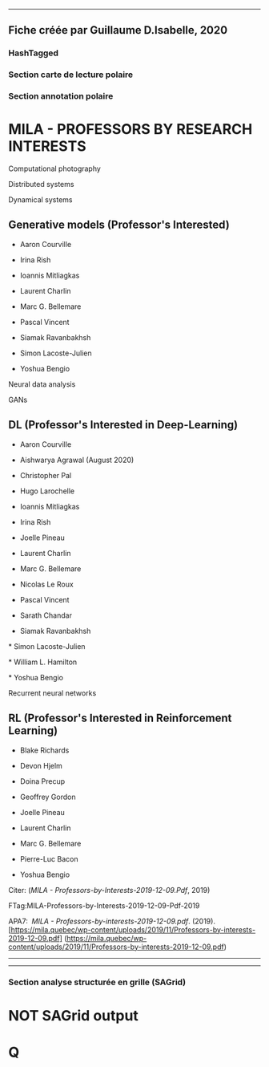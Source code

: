 
----
Fiche créée par Guillaume D.Isabelle, 2020 
---- 

### HashTagged 


### Section carte de lecture polaire
### Section annotation polaire
MILA - PROFESSORS BY RESEARCH INTERESTS
=======================================



Computational photography



Distributed systems



Dynamical systems



Generative models (Professor's Interested)
------------------------------------------

* Aaron Courville

* Irina Rish

* Ioannis Mitliagkas

* Laurent Charlin

* Marc G. Bellemare

* Pascal Vincent

* Siamak Ravanbakhsh

* Simon Lacoste-Julien

* Yoshua Bengio



Neural data analysis



GANs



DL (Professor's Interested in Deep-Learning)
--------------------------------------------

  

* Aaron Courville

* Aishwarya Agrawal (August 2020)

* Christopher Pal

* Hugo Larochelle

* Ioannis Mitliagkas

* Irina Rish

* Joelle Pineau

* Laurent Charlin

* Marc G. Bellemare

* Nicolas Le Roux

* Pascal Vincent

* Sarath Chandar

* Siamak Ravanbakhsh

\* Simon Lacoste-Julien

\* William L. Hamilton

\* Yoshua Bengio



Recurrent neural networks



RL (Professor's Interested in Reinforcement Learning)
-----------------------------------------------------

* Blake Richards

* Devon Hjelm

* Doina Precup

* Geoffrey Gordon

* Joelle Pineau

* Laurent Charlin

* Marc G. Bellemare

* Pierre-Luc Bacon

* Yoshua Bengio



Citer: (_MILA - Professors-by-Interests-2019-12-09.Pdf_, 2019)

FTag:MILA-Professors-by-Interests-2019-12-09-Pdf-2019

APA7:  _MILA - Professors-by-interests-2019-12-09.pdf_. (2019). [https://mila.quebec/wp-content/uploads/2019/11/Professors-by-interests-2019-12-09.pdf] (https://mila.quebec/wp-content/uploads/2019/11/Professors-by-interests-2019-12-09.pdf)






----

----



### Section analyse structurée en grille (SAGrid)


# NOT SAGrid output

# Q

